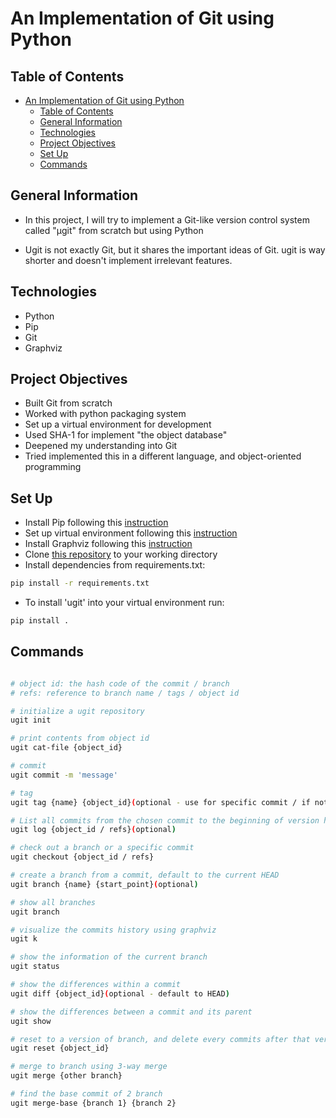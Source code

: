 # An Implementation of Git using Python


## Table of Contents

- [An Implementation of Git using Python](#an-implementation-of-git-using-python)
  - [Table of Contents](#table-of-contents)
  - [General Information](#general-information)
  - [Technologies](#technologies)
  - [Project Objectives](#project-objectives)
  - [Set Up](#set-up)
  - [Commands](#commands)

## General Information

- In this project, I will try to implement a Git-like version control system called "μgit" from scratch but using Python

- Ugit is not exactly Git, but it shares the important ideas of Git. ugit is way shorter and doesn't implement irrelevant features.

## Technologies

- Python
- Pip
- Git
- Graphviz

## Project Objectives

- Built Git from scratch
- Worked with python packaging system
- Set up a virtual environment for development
- Used SHA-1 for implement "the object database"
- Deepened my understanding into Git
- Tried implemented this in a different language, and object-oriented programming

## Set Up

- Install Pip following this [instruction](https://pip.pypa.io/en/stable/installation/)
- Set up virtual environment following this [instruction](https://docs.python.org/3/library/venv.html)
- Install Graphviz following this [instruction](https://graphviz.org/download/)
- Clone [this repository](https://github.com/VincentNguyenDuc/py-git.git) to your working directory
- Install dependencies from requirements.txt:

```bash
pip install -r requirements.txt
```

- To install 'ugit' into your virtual environment run:

```bash
pip install .
```

## Commands

```bash

# object id: the hash code of the commit / branch
# refs: reference to branch name / tags / object id

# initialize a ugit repository
ugit init

# print contents from object id
ugit cat-file {object_id}

# commit
ugit commit -m 'message'

# tag
ugit tag {name} {object_id}(optional - use for specific commit / if not available then tag the closet commit)

# List all commits from the chosen commit to the beginning of version history. If not specific object id or refs, then list all commits to the current HEAD
ugit log {object_id / refs}(optional)

# check out a branch or a specific commit
ugit checkout {object_id / refs}

# create a branch from a commit, default to the current HEAD
ugit branch {name} {start_point}(optional) 

# show all branches
ugit branch

# visualize the commits history using graphviz
ugit k

# show the information of the current branch
ugit status

# show the differences within a commit
ugit diff {object_id}(optional - default to HEAD)

# show the differences between a commit and its parent
ugit show

# reset to a version of branch, and delete every commits after that version
ugit reset {object_id}

# merge to branch using 3-way merge
ugit merge {other branch}

# find the base commit of 2 branch
ugit merge-base {branch 1} {branch 2}
```
